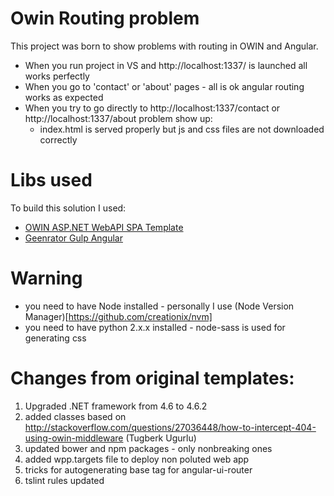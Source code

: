# Owin Routing problem
This project was born to show problems with routing in OWIN and Angular.  
- When you run project in VS and http://localhost:1337/ is launched all works perfectly
- When you go to 'contact' or 'about' pages - all is ok angular routing works as expected
- When you try to go directly to http://localhost:1337/contact or http://localhost:1337/about problem show up:
     - index.html is served properly but js and css files are not downloaded correctly


# Libs used

To build this solution I used:
-  [OWIN ASP.NET WebAPI SPA Template](https://marketplace.visualstudio.com/items?itemName=OliverLohmann-MSFT.OWINASPNETWebAPISPATemplate)
-  [Geenrator Gulp Angular](https://github.com/Swiip/generator-gulp-angular)

# Warning
-  you need to have Node installed - personally I use (Node Version Manager)[https://github.com/creationix/nvm] 
-  you need to have python 2.x.x installed - node-sass is used for generating css

# Changes from original templates:  
1. Upgraded .NET framework from 4.6 to 4.6.2
2. added classes based on http://stackoverflow.com/questions/27036448/how-to-intercept-404-using-owin-middleware (Tugberk Ugurlu)
3. updated bower and npm packages - only nonbreaking ones
4. added wpp.targets file to deploy non poluted web app
5. tricks for autogenerating base tag for angular-ui-router
6. tslint rules updated

 
